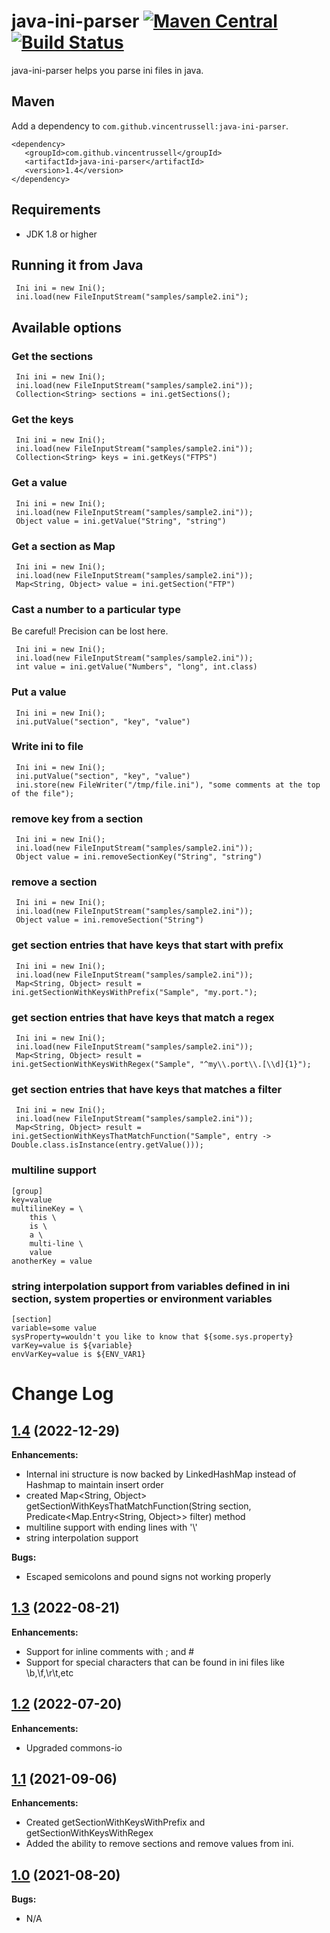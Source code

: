 # java-ini-parser [![Maven Central](https://img.shields.io/maven-central/v/com.github.vincentrussell/java-ini-parser.svg?label=Maven%20Central)](https://search.maven.org/search?q=g:%22com.github.vincentrussell%22%20AND%20a:%22java-ini-parser%22) [![Build Status](https://travis-ci.org/vincentrussell/java-ini-parser.svg?branch=master)](https://travis-ci.org/vincentrussell/java-ini-parser)

java-ini-parser helps you parse ini files in java.   

## Maven

Add a dependency to `com.github.vincentrussell:java-ini-parser`. 

```
<dependency>
   <groupId>com.github.vincentrussell</groupId>
   <artifactId>java-ini-parser</artifactId>
   <version>1.4</version>
</dependency>
```

## Requirements
- JDK 1.8 or higher

## Running it from Java

```
 Ini ini = new Ini();
 ini.load(new FileInputStream("samples/sample2.ini");
```

## Available options

### Get the sections

```
 Ini ini = new Ini();
 ini.load(new FileInputStream("samples/sample2.ini"));
 Collection<String> sections = ini.getSections();
```

### Get the keys

```
 Ini ini = new Ini();
 ini.load(new FileInputStream("samples/sample2.ini"));
 Collection<String> keys = ini.getKeys("FTPS")
```

### Get a value

```
 Ini ini = new Ini();
 ini.load(new FileInputStream("samples/sample2.ini"));
 Object value = ini.getValue("String", "string")
```

### Get a section as Map

```
 Ini ini = new Ini();
 ini.load(new FileInputStream("samples/sample2.ini"));
 Map<String, Object> value = ini.getSection("FTP")
```

### Cast a number to a particular type

Be careful!  Precision can be lost here.
```
 Ini ini = new Ini();
 ini.load(new FileInputStream("samples/sample2.ini"));
 int value = ini.getValue("Numbers", "long", int.class)
```

### Put a value

```
 Ini ini = new Ini();
 ini.putValue("section", "key", "value")
```

### Write ini to file

```
 Ini ini = new Ini();
 ini.putValue("section", "key", "value")
 ini.store(new FileWriter("/tmp/file.ini"), "some comments at the top of the file");
```

### remove key from a section

```
 Ini ini = new Ini();
 ini.load(new FileInputStream("samples/sample2.ini"));
 Object value = ini.removeSectionKey("String", "string")
```
### remove a section

```
 Ini ini = new Ini();
 ini.load(new FileInputStream("samples/sample2.ini"));
 Object value = ini.removeSection("String")
```

### get section entries that have keys that start with prefix

```
 Ini ini = new Ini();
 ini.load(new FileInputStream("samples/sample2.ini"));
 Map<String, Object> result = ini.getSectionWithKeysWithPrefix("Sample", "my.port.");
```
### get section entries that have keys that match a regex

```
 Ini ini = new Ini();
 ini.load(new FileInputStream("samples/sample2.ini"));
 Map<String, Object> result = ini.getSectionWithKeysWithRegex("Sample", "^my\\.port\\.[\\d]{1}");
```

### get section entries that have keys that matches a filter

```
 Ini ini = new Ini();
 ini.load(new FileInputStream("samples/sample2.ini"));
 Map<String, Object> result = ini.getSectionWithKeysThatMatchFunction("Sample", entry -> Double.class.isInstance(entry.getValue()));
```

### multiline support

```
[group]
key=value
multilineKey = \
    this \
    is \
    a \
    multi-line \
    value
anotherKey = value
```

### string interpolation support from variables defined in ini section, system properties or environment variables

```
[section]
variable=some value
sysProperty=wouldn't you like to know that ${some.sys.property}
varKey=value is ${variable}
envVarKey=value is ${ENV_VAR1}
```

# Change Log

## [1.4](https://github.com/vincentrussell/java-ini-parser/tree/java-ini-parser-1.4) (2022-12-29)

**Enhancements:**

- Internal ini structure is now backed by LinkedHashMap instead of Hashmap to maintain insert order
- created Map<String, Object> getSectionWithKeysThatMatchFunction(String section, Predicate<Map.Entry<String, Object>> filter) method
- multiline support with ending lines with '\\'
- string interpolation support

**Bugs:**

- Escaped semicolons and pound signs not working properly

## [1.3](https://github.com/vincentrussell/java-ini-parser/tree/java-ini-parser-1.3) (2022-08-21)

**Enhancements:**

- Support for inline comments with ; and #
- Support for special characters that can be found in ini files like \b,\f,\r\t,etc

## [1.2](https://github.com/vincentrussell/java-ini-parser/tree/java-ini-parser-1.2) (2022-07-20)

**Enhancements:**

- Upgraded commons-io

## [1.1](https://github.com/vincentrussell/java-ini-parser/tree/java-ini-parser-1.1) (2021-09-06)

**Enhancements:**

- Created getSectionWithKeysWithPrefix and getSectionWithKeysWithRegex
- Added the ability to remove sections and remove values from ini.

## [1.0](https://github.com/vincentrussell/java-ini-parser/tree/java-ini-parser-1.0) (2021-08-20)

**Bugs:**

- N/A